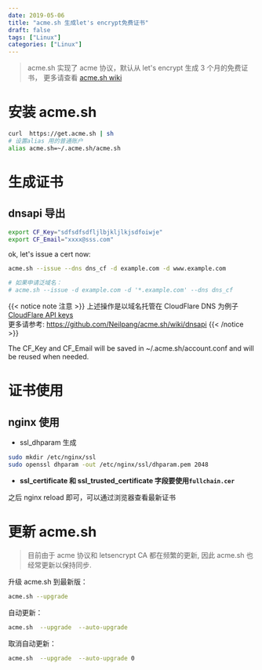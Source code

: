 ```yaml
---
date: 2019-05-06
title: "acme.sh 生成let's encrypt免费证书"
draft: false
tags: ["Linux"]
categories: ["Linux"]
---
```


> acme.sh 实现了 acme 协议，默认从 let's encrypt 生成 3 个月的免费证书，
> 更多请查看 [acme.sh wiki](https://github.com/Neilpang/acme.sh/wiki/%E8%AF%B4%E6%98%8E)

# 安装 acme.sh

```bash
curl  https://get.acme.sh | sh
# 设置alias 用的普通账户
alias acme.sh=~/.acme.sh/acme.sh
```

# 生成证书

## dnsapi 导出

```bash
export CF_Key="sdfsdfsdfljlbjkljlkjsdfoiwje"
export CF_Email="xxxx@sss.com"
```

ok, let's issue a cert now:

```bash
acme.sh --issue --dns dns_cf -d example.com -d www.example.com

# 如果申请泛域名：
# acme.sh --issue -d example.com -d '*.example.com' --dns dns_cf
```

{{< notice note 注意 >}}
上述操作是以域名托管在 CloudFlare DNS 为例子
[CloudFlare API keys](https://dash.cloudflare.com/profile)
<br>
更多请参考: https://github.com/Neilpang/acme.sh/wiki/dnsapi
{{< /notice >}}

The CF_Key and CF_Email will be saved in ~/.acme.sh/account.conf and will be reused when needed.

# 证书使用

## nginx 使用

- ssl_dhparam 生成

```bash
sudo mkdir /etc/nginx/ssl
sudo openssl dhparam -out /etc/nginx/ssl/dhparam.pem 2048
```

- **ssl_certificate 和 ssl_trusted_certificate 字段要使用`fullchain.cer`**

之后 nginx reload 即可，可以通过浏览器查看最新证书

# 更新 acme.sh

> 目前由于 acme 协议和 letsencrypt CA 都在频繁的更新, 因此 acme.sh 也经常更新以保持同步.

升级 acme.sh 到最新版：

```bash
acme.sh --upgrade
```

自动更新：

```bash
acme.sh  --upgrade  --auto-upgrade
```

取消自动更新：

```bash
acme.sh  --upgrade  --auto-upgrade 0
```
